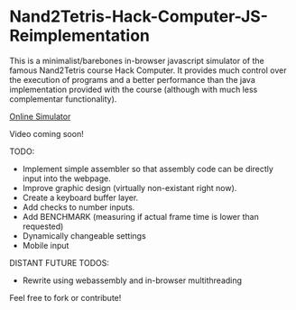 # Nand2Tetris-Hack-Computer-JS-Reimplementation
This is a minimalist/barebones in-browser javascript simulator of the famous Nand2Tetris course Hack Computer. It provides much control over the execution of programs and a better performance than the java implementation provided with the course (although with much less complementar functionality).

[Online Simulator](http://hack-computer.magiwanders.com/)

Video coming soon!

TODO:
- Implement simple assembler so that assembly code can be directly input into the webpage.
- Improve graphic design (virtually non-existant right now).
- Create a keyboard buffer layer.
- Add checks to number inputs.
- Add BENCHMARK (measuring if actual frame time is lower than requested)
- Dynamically changeable settings
- Mobile input

DISTANT FUTURE TODOS:
- Rewrite using webassembly and in-browser multithreading

Feel free to fork or contribute!
